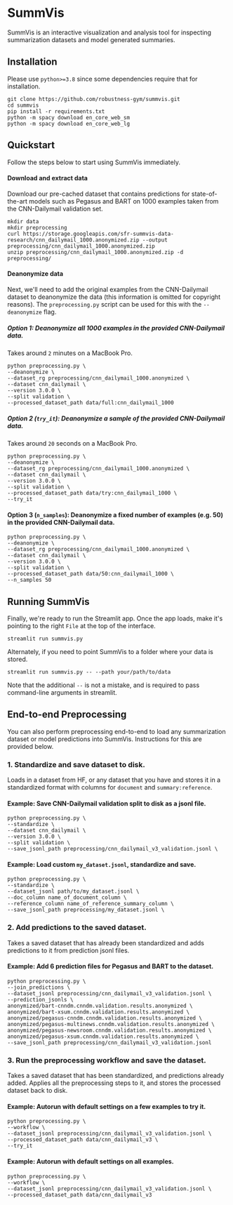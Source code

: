 # SummVis
SummVis is an interactive visualization and analysis tool for inspecting summarization datasets and model generated 
summaries.

## Installation
Please use `python>=3.8` since some dependencies require that for installation.
```shell
git clone https://github.com/robustness-gym/summvis.git
cd summvis
pip install -r requirements.txt
python -m spacy download en_core_web_sm
python -m spacy download en_core_web_lg
```

## Quickstart
Follow the steps below to start using SummVis immediately.

#### Download and extract data
Download our pre-cached dataset that contains predictions for state-of-the-art models such as Pegasus and BART on 
1000 examples taken from the CNN-Dailymail validation set.
```shell
mkdir data
mkdir preprocessing
curl https://storage.googleapis.com/sfr-summvis-data-research/cnn_dailymail_1000.anonymized.zip --output preprocessing/cnn_dailymail_1000.anonymized.zip
unzip preprocessing/cnn_dailymail_1000.anonymized.zip -d preprocessing/
``` 

#### Deanonymize data
Next, we'll need to add the original examples from the CNN-Dailymail dataset to deanonymize the data (this information 
is omitted for copyright reasons). The `preprocessing.py` script can be used for this with the `--deanonymize` flag.

##### Option 1: Deanonymize all 1000 examples in the provided CNN-Dailymail data.
Takes around `2` minutes on a MacBook Pro.

```shell
python preprocessing.py \
--deanonymize \
--dataset_rg preprocessing/cnn_dailymail_1000.anonymized \
--dataset cnn_dailymail \
--version 3.0.0 \
--split validation \
--processed_dataset_path data/full:cnn_dailymail_1000
```

##### Option 2 (`try_it`): Deanonymize a sample of the provided CNN-Dailymail data.
Takes around `20` seconds on a MacBook Pro.

```shell
python preprocessing.py \
--deanonymize \
--dataset_rg preprocessing/cnn_dailymail_1000.anonymized \
--dataset cnn_dailymail \
--version 3.0.0 \
--split validation \
--processed_dataset_path data/try:cnn_dailymail_1000 \
--try_it
```

#### Option 3 (`n_samples`): Deanonymize a fixed number of examples (e.g. 50) in the provided CNN-Dailymail data.
```shell
python preprocessing.py \
--deanonymize \
--dataset_rg preprocessing/cnn_dailymail_1000.anonymized \
--dataset cnn_dailymail \
--version 3.0.0 \
--split validation \
--processed_dataset_path data/50:cnn_dailymail_1000 \
--n_samples 50
```

## Running SummVis
Finally, we're ready to run the Streamlit app. Once the app loads, make it's pointing to the right `File` at the top
of the interface.
```shell
streamlit run summvis.py
```
Alternately, if you need to point SummVis to a folder where your data is stored.
```shell
streamlit run summvis.py -- --path your/path/to/data
```
Note that the additional `--` is not a mistake, and is required to pass command-line arguments in streamlit.

## End-to-end Preprocessing
You can also perform preprocessing end-to-end to load any summarization dataset or model predictions into SummVis. 
Instructions for this are provided below. 

### 1. Standardize and save dataset to disk.
Loads in a dataset from HF, or any dataset that you have and stores it in a 
standardized format with columns for `document` and `summary:reference`.  

#### Example: Save CNN-Dailymail validation split to disk as a jsonl file.
```shell
python preprocessing.py \
--standardize \
--dataset cnn_dailymail \
--version 3.0.0 \
--split validation \
--save_jsonl_path preprocessing/cnn_dailymail_v3_validation.jsonl \
```

#### Example: Load custom `my_dataset.jsonl`, standardize and save.
```shell
python preprocessing.py \
--standardize \
--dataset_jsonl path/to/my_dataset.jsonl \
--doc_column name_of_document_column \
--reference_column name_of_reference_summary_column \
--save_jsonl_path preprocessing/my_dataset.jsonl \
```

### 2. Add predictions to the saved dataset.
Takes a saved dataset that has already been standardized and adds predictions to it 
from prediction jsonl files. 

#### Example: Add 6 prediction files for Pegasus and BART to the dataset.
```shell
python preprocessing.py \
--join_predictions \
--dataset_jsonl preprocessing/cnn_dailymail_v3_validation.jsonl \
--prediction_jsonls \
anonymized/bart-cnndm.cnndm.validation.results.anonymized \
anonymized/bart-xsum.cnndm.validation.results.anonymized \
anonymized/pegasus-cnndm.cnndm.validation.results.anonymized \
anonymized/pegasus-multinews.cnndm.validation.results.anonymized \
anonymized/pegasus-newsroom.cnndm.validation.results.anonymized \
anonymized/pegasus-xsum.cnndm.validation.results.anonymized \
--save_jsonl_path preprocessing/cnn_dailymail_v3_validation.jsonl
```

### 3. Run the preprocessing workflow and save the dataset.
Takes a saved dataset that has been standardized, and predictions already added. 
Applies all the preprocessing steps to it, and stores the processed dataset back to 
disk.

#### Example: Autorun with default settings on a few examples to try it.
```shell
python preprocessing.py \
--workflow \
--dataset_jsonl preprocessing/cnn_dailymail_v3_validation.jsonl \
--processed_dataset_path data/cnn_dailymail_v3 \
--try_it
```

#### Example: Autorun with default settings on all examples.
```shell
python preprocessing.py \
--workflow \
--dataset_jsonl preprocessing/cnn_dailymail_v3_validation.jsonl \
--processed_dataset_path data/cnn_dailymail_v3
```


